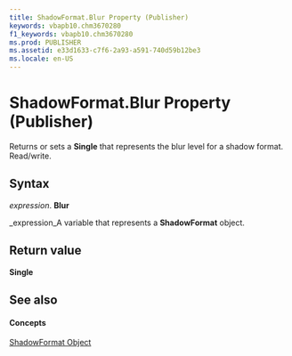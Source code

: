 ```yaml
---
title: ShadowFormat.Blur Property (Publisher)
keywords: vbapb10.chm3670280
f1_keywords: vbapb10.chm3670280
ms.prod: PUBLISHER
ms.assetid: e33d1633-c7f6-2a93-a591-740d59b12be3
ms.locale: en-US
---
```



# ShadowFormat.Blur Property (Publisher)

Returns or sets a  **Single** that represents the blur level for a shadow format. Read/write.


## Syntax

 _expression_. **Blur**

 _expression_A variable that represents a  **ShadowFormat** object.


## Return value

 **Single**


## See also


#### Concepts


 [ShadowFormat Object](shadowformat-object-publisher.md)

